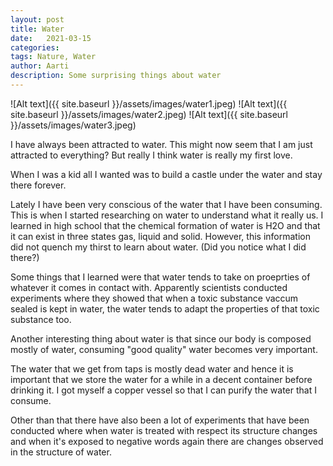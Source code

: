 ```yaml
---
layout: post
title: Water 
date:   2021-03-15
categories:
tags: Nature, Water
author: Aarti
description: Some surprising things about water
---
```


<!--more-->

![Alt text]({{ site.baseurl }}/assets/images/water1.jpeg)
![Alt text]({{ site.baseurl }}/assets/images/water2.jpeg)
![Alt text]({{ site.baseurl }}/assets/images/water3.jpeg)

  I have always been attracted to water. 
  This might now seem that I am just attracted to everything?
  But really I think water is really my first love. 

  When I was a kid all I wanted was to build a castle under the 
  water and stay there forever. 

  Lately I have been very conscious of the water that I have been 
  consuming. 
  This is when I started researching on water to understand what it 
  really us. 
  I learned in high school that the chemical formation of water is 
  H2O and that it can exist in three states gas, liquid and solid. 
  However, this information did not quench my thirst to learn about 
  water. (Did you notice what I did there?)

  Some things that I learned were that water tends to take on proeprties of 
  whatever it comes in contact with. 
  Apparently scientists conducted experiments where they showed that when a
  toxic substance vaccum sealed is kept in water, the water tends to 
  adapt the properties of that toxic substance too. 

  Another interesting thing about water is that since our body is composed 
  mostly of water, consuming "good quality" water becomes very important. 

  The water that we get from taps is mostly dead water and hence it is important
  that we store the water for a while in a decent container before drinking it. 
  I got myself a copper vessel so that I can purify the water that I consume.
  
  Other than that there have also been a lot of experiments that have been conducted
  where when water is treated with respect its structure changes and when it's 
  exposed to negative words again there are changes observed in the structure of water. 

  





















